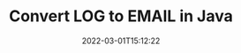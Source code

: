 ---
############################# Static ############################
layout: "auto-gen-conversion"
date: 2022-03-01T15:12:22
draft: false
otherformats: bmp doc docm docx dot dotm dotx epub gif ico jpeg jpg md odt ott pdf png psd rtf tex tif tiff txt xps
breadcrumb: LOG to EMAIL in Java

############################# Head ############################
head_title: "LOG to EMAIL Converter in Java"
head_description: "Convert LOG to EMAIL in Java using a few lines of code. Use the GroupDocs Document Conversion API to convert over 160 file formats."

############################# Header ############################
title: "Convert LOG to EMAIL in Java"
description: "LOG to EMAIL conversion with a few lines of Java code"
bg_image: "https://cms.admin.containerize.com/templates/aspose/App_Themes/V3/images/bg/header1.png"
bg_overlay: false
button:
    enable: true

############################# SubMenu ############################
submenu:
    enable: true

    left:
        img_alt: "GroupDocs.Conversion for Java"
        image: "https://cms.admin.containerize.com/templates/groupdocs/images/product-logos/90x90-noborder/groupdocs-conversion-java.png"
        product: "GroupDocs.Conversion"
        platform: "Java"



############################# About ############################
about:
    enable: true
    title: "About GroupDocs.Conversion for Java API"
    content: |
        [GroupDocs.Conversion for Java](https://products.groupdocs.com/conversion/java/) can be used to convert Microsoft Word, Excel, PowerPoint, PDF, Visio and other formats. GroupDocs.Conversion is a standalone API that is suitable for back-end and internal systems where high performance is required. It does not depend on any software such as Microsoft or Open Office.
    

overview:
    enable: true
    content: |
        Convert your LOG files to EMAIL in Java easily. You can use just a couple of Java code lines in any platform of your choice like - Windows, Linux, macOS.
        You can try LOG to EMAIL conversion for free and evaluate conversion results quality.  Along with simple file conversion scenarios you can try more advanced options for loading source LOG file and for saving output EMAIL result. 
        
        For example, for the source LOG file you may use the following load options:

        * auto-detect file format;
        * specify password for protected files (if file format supports it);
        * replace missing fonts to preserve document appearance.
        
        There are also advanced convert options for the EMAIL file:

        * convert specific document page or page range;
        * add a watermark to the converted EMAIL file and many more.

        Once conversion is completed you can save your EMAIL file to the local file path or any third-party storage like FTP, Amazon S3, Google Drive, Dropbox etc. Please note - to convert LOG to EMAIL there is no need for any additional software installed - like MS Office, Open Office, Adobe Acrobat Reader etc.


############################# Steps ############################
steps:
    enable: true
    title_left: "Steps to convert LOG to EMAIL in Java"
    content_left: |
        [GroupDocs.Conversion for Java](https://products.groupdocs.com/conversion/java/) makes it easy for developers to convert a LOG file to EMAIL with a few lines of code.
        
        * Create an instance of the Converter class and provide the file LOG with the full path
        * Create and set ConvertOptions for EMAIL type.
        * Call the Converter.Convert method and pass the full path and format (EMAIL) as a parameter

    title_right: "System Requirements"
    content_right: |
        Basic conversion with GroupDocs.Conversion for Java can be done in just a few simple steps. Our APIs are supported on all major platforms and operating systems. Before executing the code below, make sure you have the following prerequisites installed on your system.

        * Operating systems: Microsoft Windows, Linux, MacOS
        * Development environments: NetBeans, Intellij IDEA, Eclipse, etc.
        * Java runtime: J2SE 6.0 and above
        * Get the latest GroupDocs.Conversion for Java from [Maven](https://repository.groupdocs.com/webapp/#/artifacts/browse/tree/General/repo/com/groupdocs/groupdocs-conversion)
         
    code: |
        ```java    
        // Load source file LOG for conversion
        Converter converter = new Converter("input.log");
        // Prepare conversion options for target format EMAIL
        ConvertOptions convertOptions = new FileType().fromExtension("email").getConvertOptions();
        // Convert to EMAIL format
        converter.convert("output.email", convertOptions);
        ```

demos:
    enable: true
    title: "LOG to EMAIL Live Demo"
    content: |
       Convert LOG to EMAIL now by visiting the [GroupDocs.Conversion App](https://products.groupdocs.app/conversion/family) website. Online demo has the following advantages
          

more_formats:
    enable: true
    title: "Other supported LOG conversions in Java"
    content: "You can also convert LOG to many other file formats. Please see the list below."
       
       
back_to_top:
    enable: true
---